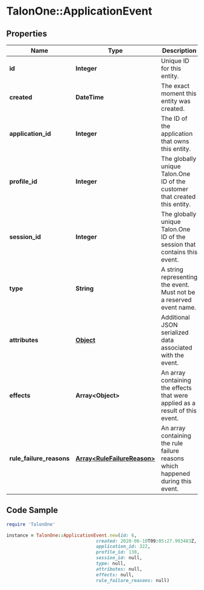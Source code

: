 # TalonOne::ApplicationEvent

## Properties

Name | Type | Description | Notes
------------ | ------------- | ------------- | -------------
**id** | **Integer** | Unique ID for this entity. | 
**created** | **DateTime** | The exact moment this entity was created. | 
**application_id** | **Integer** | The ID of the application that owns this entity. | 
**profile_id** | **Integer** | The globally unique Talon.One ID of the customer that created this entity. | [optional] 
**session_id** | **Integer** | The globally unique Talon.One ID of the session that contains this event. | [optional] 
**type** | **String** | A string representing the event. Must not be a reserved event name. | 
**attributes** | [**Object**](.md) | Additional JSON serialized data associated with the event. | 
**effects** | **Array&lt;Object&gt;** | An array containing the effects that were applied as a result of this event. | 
**rule_failure_reasons** | [**Array&lt;RuleFailureReason&gt;**](RuleFailureReason.md) | An array containing the rule failure reasons which happened during this event. | [optional] 

## Code Sample

```ruby
require 'TalonOne'

instance = TalonOne::ApplicationEvent.new(id: 6,
                                 created: 2020-06-10T09:05:27.993483Z,
                                 application_id: 322,
                                 profile_id: 138,
                                 session_id: null,
                                 type: null,
                                 attributes: null,
                                 effects: null,
                                 rule_failure_reasons: null)
```


